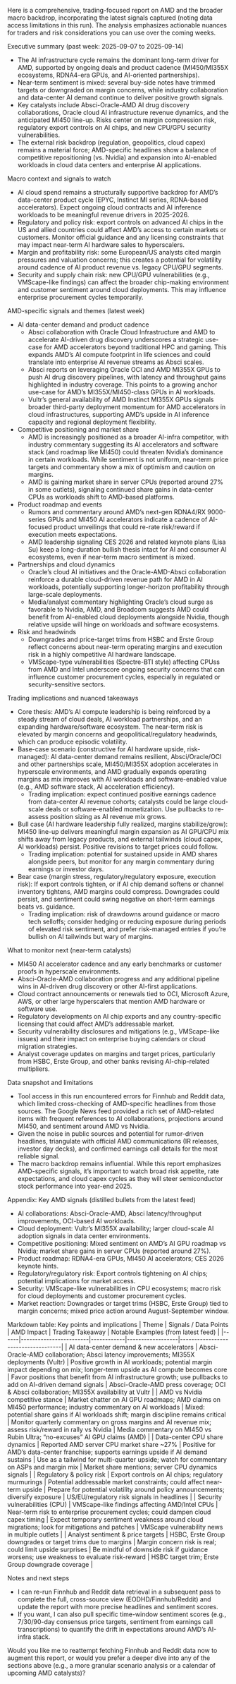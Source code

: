 Here is a comprehensive, trading-focused report on AMD and the broader macro backdrop, incorporating the latest signals captured (noting data access limitations in this run). The analysis emphasizes actionable nuances for traders and risk considerations you can use over the coming weeks.

Executive summary (past week: 2025-09-07 to 2025-09-14)
- The AI infrastructure cycle remains the dominant long-term driver for AMD, supported by ongoing deals and product cadence (MI450/MI355X ecosystems, RDNA4-era GPUs, and AI-oriented partnerships).
- Near-term sentiment is mixed: several buy-side notes have trimmed targets or downgraded on margin concerns, while industry collaboration and data-center AI demand continue to deliver positive growth signals.
- Key catalysts include Absci-Oracle-AMD AI drug discovery collaborations, Oracle cloud AI infrastructure revenue dynamics, and the anticipated MI450 line-up. Risks center on margin compression risk, regulatory export controls on AI chips, and new CPU/GPU security vulnerabilities.
- The external risk backdrop (regulation, geopolitics, cloud capex) remains a material force; AMD-specific headlines show a balance of competitive repositioning (vs. Nvidia) and expansion into AI-enabled workloads in cloud data centers and enterprise AI applications.

Macro context and signals to watch
- AI cloud spend remains a structurally supportive backdrop for AMD’s data-center product cycle (EPYC, Instinct MI series, RDNA-based accelerators). Expect ongoing cloud contracts and AI inference workloads to be meaningful revenue drivers in 2025-2026.
- Regulatory and policy risk: export controls on advanced AI chips in the US and allied countries could affect AMD’s access to certain markets or customers. Monitor official guidance and any licensing constraints that may impact near-term AI hardware sales to hyperscalers.
- Margin and profitability risk: some European/US analysts cited margin pressures and valuation concerns; this creates a potential for volatility around cadence of AI product revenue vs. legacy CPU/GPU segments.
- Security and supply chain risk: new CPU/GPU vulnerabilities (e.g., VMScape-like findings) can affect the broader chip-making environment and customer sentiment around cloud deployments. This may influence enterprise procurement cycles temporarily.

AMD-specific signals and themes (latest week)
- AI data-center demand and product cadence
  - Absci collaboration with Oracle Cloud Infrastructure and AMD to accelerate AI-driven drug discovery underscores a strategic use-case for AMD accelerators beyond traditional HPC and gaming. This expands AMD’s AI compute footprint in life sciences and could translate into enterprise AI revenue streams as Absci scales.
  - Absci reports on leveraging Oracle OCI and AMD MI355X GPUs to push AI drug discovery pipelines, with latency and throughput gains highlighted in industry coverage. This points to a growing anchor use-case for AMD’s MI355X/MI450-class GPUs in AI workloads.
  - Vultr’s general availability of AMD Instinct MI355X GPUs signals broader third-party deployment momentum for AMD accelerators in cloud infrastructures, supporting AMD’s upside in AI inference capacity and regional deployment flexibility.
- Competitive positioning and market share
  - AMD is increasingly positioned as a broader AI-infra competitor, with industry commentary suggesting its AI accelerators and software stack (and roadmap like MI450) could threaten Nvidia’s dominance in certain workloads. While sentiment is not uniform, near-term price targets and commentary show a mix of optimism and caution on margins.
  - AMD is gaining market share in server CPUs (reported around 27% in some outlets), signaling continued share gains in data-center CPUs as workloads shift to AMD-based platforms.
- Product roadmap and events
  - Rumors and commentary around AMD’s next-gen RDNA4/RX 9000-series GPUs and MI450 AI accelerators indicate a cadence of AI-focused product unveilings that could re-rate risk/reward if execution meets expectations.
  - AMD leadership signaling CES 2026 and related keynote plans (Lisa Su) keep a long-duration bullish thesis intact for AI and consumer AI ecosystems, even if near-term macro sentiment is mixed.
- Partnerships and cloud dynamics
  - Oracle’s cloud AI initiatives and the Oracle-AMD-Absci collaboration reinforce a durable cloud-driven revenue path for AMD in AI workloads, potentially supporting longer-horizon profitability through large-scale deployments.
  - Media/analyst commentary highlighting Oracle’s cloud surge as favorable to Nvidia, AMD, and Broadcom suggests AMD could benefit from AI-enabled cloud deployments alongside Nvidia, though relative upside will hinge on workloads and software ecosystems.
- Risk and headwinds
  - Downgrades and price-target trims from HSBC and Erste Group reflect concerns about near-term operating margins and execution risk in a highly competitive AI hardware landscape.
  - VMScape-type vulnerabilities (Spectre-BTI style) affecting CPUss from AMD and Intel underscore ongoing security concerns that can influence customer procurement cycles, especially in regulated or security-sensitive sectors.

Trading implications and nuanced takeaways
- Core thesis: AMD’s AI compute leadership is being reinforced by a steady stream of cloud deals, AI workload partnerships, and an expanding hardware/software ecosystem. The near-term risk is elevated by margin concerns and geopolitical/regulatory headwinds, which can produce episodic volatility.
- Base-case scenario (constructive for AI hardware upside, risk-managed): AI data-center demand remains resilient, Absci/Oracle/OCI and other partnerships scale, MI450/MI355X adoption accelerates in hyperscale environments, and AMD gradually expands operating margins as mix improves with AI workloads and software-enabled value (e.g., AMD software stack, AI acceleration efficiency).
  - Trading implication: expect continued positive earnings cadence from data-center AI revenue cohorts; catalysts could be large cloud-scale deals or software-enabled monetization. Use pullbacks to re-assess position sizing as AI revenue mix grows.
- Bull case (AI hardware leadership fully realized, margins stabilize/grow): MI450 line-up delivers meaningful margin expansion as AI GPU/CPU mix shifts away from legacy products, and external tailwinds (cloud capex, AI workloads) persist. Positive revisions to target prices could follow.
  - Trading implication: potential for sustained upside in AMD shares alongside peers, but monitor for any margin commentary during earnings or investor days.
- Bear case (margin stress, regulatory/regulatory exposure, execution risk): If export controls tighten, or if AI chip demand softens or channel inventory tightens, AMD margins could compress. Downgrades could persist, and sentiment could swing negative on short-term earnings beats vs. guidance.
  - Trading implication: risk of drawdowns around guidance or macro tech selloffs; consider hedging or reducing exposure during periods of elevated risk sentiment, and prefer risk-managed entries if you’re bullish on AI tailwinds but wary of margins.

What to monitor next (near-term catalysts)
- MI450 AI accelerator cadence and any early benchmarks or customer proofs in hyperscale environments.
- Absci-Oracle-AMD collaboration progress and any additional pipeline wins in AI-driven drug discovery or other AI-first applications.
- Cloud contract announcements or renewals tied to OCI, Microsoft Azure, AWS, or other large hyperscalers that mention AMD hardware or software use.
- Regulatory developments on AI chip exports and any country-specific licensing that could affect AMD’s addressable market.
- Security vulnerability disclosures and mitigations (e.g., VMScape-like issues) and their impact on enterprise buying calendars or cloud migration strategies.
- Analyst coverage updates on margins and target prices, particularly from HSBC, Erste Group, and other banks revising AI-chip-related multipliers.

Data snapshot and limitations
- Tool access in this run encountered errors for Finnhub and Reddit data, which limited cross-checking of AMD-specific headlines from those sources. The Google News feed provided a rich set of AMD-related items with frequent references to AI collaborations, projections around MI450, and sentiment around AMD vs Nvidia.
- Given the noise in public sources and potential for rumor-driven headlines, triangulate with official AMD communications (IR releases, investor day decks), and confirmed earnings call details for the most reliable signal.
- The macro backdrop remains influential. While this report emphasizes AMD-specific signals, it’s important to watch broad risk appetite, rate expectations, and cloud capex cycles as they will steer semiconductor stock performance into year-end 2025.

Appendix: Key AMD signals (distilled bullets from the latest feed)
- AI collaborations: Absci-Oracle-AMD, Absci latency/throughput improvements, OCI-based AI workloads.
- Cloud deployment: Vultr’s MI355X availability; larger cloud-scale AI adoption signals in data center environments.
- Competitive positioning: Mixed sentiment on AMD’s AI GPU roadmap vs Nvidia; market share gains in server CPUs (reported around 27%).
- Product roadmap: RDNA4-era GPUs, MI450 AI accelerators; CES 2026 keynote hints.
- Regulatory/regulatory risk: Export controls tightening on AI chips; potential implications for market access.
- Security: VMScape-like vulnerabilities in CPU ecosystems; macro risk for cloud deployments and customer procurement cycles.
- Market reaction: Downgrades or target trims (HSBC, Erste Group) tied to margin concerns; mixed price action around August-September window.

Markdown table: Key points and implications
| Theme | Signals / Data Points | AMD Impact | Trading Takeaway | Notable Examples (from latest feed) |
|------|------------------------|------------|------------------|------------------------------------|
| AI data-center demand & new accelerators | Absci-Oracle-AMD collaboration; Absci latency improvements; MI355X deployments (Vultr) | Positive growth in AI workloads; potential margin impact depending on mix; longer-term upside as AI compute becomes core | Favor positions that benefit from AI infrastructure growth; use pullbacks to add on AI-driven demand signals | Absci-Oracle-AMD press coverage; OCI & Absci collaboration; MI355X availability at Vultr |
| AMD vs Nvidia competitive stance | Market chatter on AI GPU roadmaps; AMD claims on MI450 performance; industry commentary on AI workloads | Mixed: potential share gains if AI workloads shift; margin discipline remains critical | Monitor quarterly commentary on gross margins and AI revenue mix; assess risk/reward in rally vs Nvidia | Media commentary on MI450 vs Rubin Ultra; “no-excuses” AI GPU claims (AMD) |
| Data-center CPU share dynamics | Reported AMD server CPU market share ~27% | Positive for AMD’s data-center franchise; supports earnings upside if AI demand sustains | Use as a tailwind for multi-quarter upside; watch for commentary on ASPs and margin mix | Market share mentions; server CPU dynamics signals |
| Regulatory & policy risk | Export controls on AI chips; regulatory murmurings | Potential addressable market constraints; could affect near-term upside | Prepare for potential volatility around policy announcements; diversify exposure | US/EU/regulatory risk signals in headlines |
| Security vulnerabilities (CPU) | VMScape-like findings affecting AMD/Intel CPUs | Near-term risk to enterprise procurement cycles; could dampen cloud capex timing | Expect temporary sentiment weakness around cloud migrations; look for mitigations and patches | VMScape vulnerability news in multiple outlets |
| Analyst sentiment & price targets | HSBC, Erste Group downgrades or target trims due to margins | Margin concern risk is real; could limit upside surprises | Be mindful of downside risk if guidance worsens; use weakness to evaluate risk-reward | HSBC target trim; Erste Group downgrade coverage |

Notes and next steps
- I can re-run Finnhub and Reddit data retrieval in a subsequent pass to complete the full, cross-source view (EODHD/Finnhub/Reddit) and update the report with more precise headlines and sentiment scores.
- If you want, I can also pull specific time-window sentiment scores (e.g., 7/30/90-day consensus price targets, sentiment from earnings call transcriptions) to quantify the drift in expectations around AMD’s AI-infra stack.

Would you like me to reattempt fetching Finnhub and Reddit data now to augment this report, or would you prefer a deeper dive into any of the sections above (e.g., a more granular scenario analysis or a calendar of upcoming AMD catalysts)?
